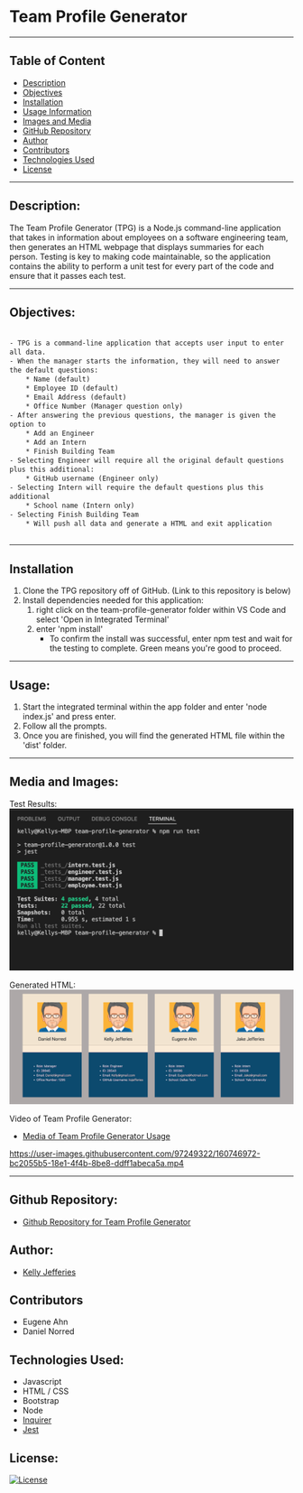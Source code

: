 # Team Profile Generator
-------


## Table of Content

- [Description](#description)
- [Objectives](#objectives)
- [Installation](#installation)
- [Usage Information](#usage)
- [Images and Media](#media-and-images)
- [GitHub Repository](#github-repository)
- [Author](#author)  
- [Contributors](#contributors)
- [Technologies Used](#technologies-used) 
- [License](#license)

-------
## Description:  

The Team Profile Generator (TPG) is a Node.js command-line application that takes in information about employees on a software engineering team, then generates an HTML webpage that displays summaries for each person. Testing is key to making code maintainable, so the application contains the ability to perform a unit test for every part of the code and ensure that it passes each test.

-------

## Objectives:
```

- TPG is a command-line application that accepts user input to enter all data.
- When the manager starts the information, they will need to answer the default questions:
    * Name (default)
    * Employee ID (default)
    * Email Address (default)
    * Office Number (Manager question only)
- After answering the previous questions, the manager is given the option to
    * Add an Engineer
    * Add an Intern
    * Finish Building Team
- Selecting Engineer will require all the original default questions plus this additional:
    * GitHub username (Engineer only)
- Selecting Intern will require the default questions plus this additional
    * School name (Intern only)
- Selecting Finish Building Team
    * Will push all data and generate a HTML and exit application
    
```
-----
## Installation

1. Clone the TPG repository off of GitHub. (Link to this repository is below)
2. Install dependencies needed for this application:
    1. right click on the team-profile-generator folder within VS Code and select 'Open in Integrated Terminal'
    2. enter 'npm install'
        - To confirm the install was successful, enter npm test and wait for the testing to complete.  Green means you're good to proceed.

-----
## Usage:

1. Start the integrated terminal within the app folder and enter 'node index.js' and press enter.
2. Follow all the prompts.
3. Once you are finished, you will find the generated HTML file within the 'dist' folder.

-----
## Media and Images:


Test Results:
![Test Results](./assets/images/test-results.jpg)

Generated HTML:
![Screenshot of Team Profile Generator HTML](./assets/images/team-profile-html.jpg)

Video of Team Profile Generator:

- [Media of Team Profile Generator Usage](https://drive.google.com/file/d/1HbrQiYWPQ4lBPNGMZkRT2A9l92PPlNAB/view?usp=sharing)



https://user-images.githubusercontent.com/97249322/160746972-bc2055b5-18e1-4f4b-8be8-ddff1abeca5a.mp4






----
## Github Repository:

- [Github Repository for Team Profile Generator](https://github.com/ksjefferies/team-profile-generator)

## Author:

- [Kelly Jefferies](https://github.com/ksjefferies)

## Contributors

- Eugene Ahn
- Daniel Norred

## Technologies Used:
- Javascript
- HTML / CSS
- Bootstrap
- Node
- [Inquirer](https://www.npmjs.com/package/inquirer)
- [Jest](https://jestjs.io/)

## License:

[![License](https://img.shields.io/badge/License-MIT%20License-Green)](http://choosealicense.com/licenses/mit/)
